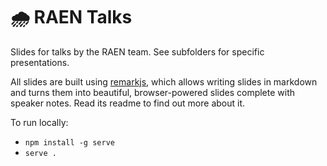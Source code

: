 🌧 RAEN Talks
=============

Slides for talks by the RAEN team. See subfolders for specific presentations.

All slides are built using [remarkjs](https://github.com/gnab/remark), which allows writing slides in markdown and turns them into beautiful, browser-powered slides complete with speaker notes. Read its readme to find out more about it.

To run locally:

- `npm install -g serve`
- `serve .`
